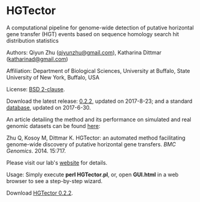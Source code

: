 HGTector
========

A computational pipeline for genome-wide detection of putative horizontal gene transfer (HGT) events based on sequence homology search hit distribution statistics

Authors: Qiyun Zhu (<qiyunzhu@gmail.com>), Katharina Dittmar (<katharinad@gmail.com>)

Affiliation: Department of Biological Sciences, University at Buffalo, State University of New York, Buffalo, USA

License: [BSD 2-clause](http://opensource.org/licenses/BSD-2-Clause).

Download the latest release: [0.2.2](https://github.com/DittmarLab/HGTector/archive/0.2.2.zip), updated on 2017-8-23; and a standard [database](https://www.dropbox.com/s/mqwkm0tl7r0p7qe/stdb_20170630.tar?dl=0), updated on 2017-6-30.

An article detailing the method and its performance on simulated and real genomic datasets can be found [here](https://bmcgenomics.biomedcentral.com/articles/10.1186/1471-2164-15-717):

Zhu Q, Kosoy M, Dittmar K. HGTector: an automated method facilitating genome-wide discovery of putative horizontal gene transfers. *BMC Genomics*. 2014. 15:717.

Please visit our lab's [website](http://katharina-dittmar.squarespace.com/) for details.

Usage: Simply execute **perl HGTector.pl**, or, open **GUI.html** in a web browser to see a step-by-step wizard.

Download [HGTector 0.2.2](https://github.com/DittmarLab/HGTector/archive/0.2.2.zip).
